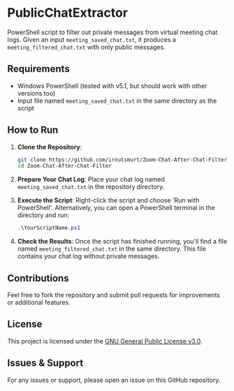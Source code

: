 # PublicChatExtractor

PowerShell script to filter out private messages from virtual meeting chat logs. Given an input `meeting_saved_chat.txt`, it produces a `meeting_filtered_chat.txt` with only public messages.

## Requirements

- Windows PowerShell (tested with v5.1, but should work with other versions too)
- Input file named `meeting_saved_chat.txt` in the same directory as the script

## How to Run

1. **Clone the Repository**:
    ```bash
    git clone https://github.com/irnutsmurt/Zoom-Chat-After-Chat-Filter.git
    cd Zoom-Chat-After-Chat-Filter
    ```

2. **Prepare Your Chat Log**: Place your chat log named `meeting_saved_chat.txt` in the repository directory.

3. **Execute the Script**: Right-click the script and choose 'Run with PowerShell'. Alternatively, you can open a PowerShell terminal in the directory and run:
    ```powershell
    .\YourScriptName.ps1
    ```

4. **Check the Results**: Once the script has finished running, you'll find a file named `meeting_filtered_chat.txt` in the same directory. This file contains your chat log without private messages.

## Contributions

Feel free to fork the repository and submit pull requests for improvements or additional features.

## License

This project is licensed under the [GNU General Public License v3.0](LICENSE).

## Issues & Support

For any issues or support, please open an issue on this GitHub repository.
